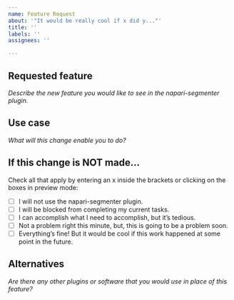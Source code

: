 ```yaml
---
name: Feature Request
about: '"It would be really cool if x did y..."'
title: ''
labels: ''
assignees: ''

---
```


## Requested feature
*Describe the new feature you would like to see in the napari-segmenter plugin.*

## Use case
*What will this change enable you to do?*

## If this change is NOT made...
Check all that apply by entering an x inside the brackets or clicking on the boxes in preview mode:
- [ ] I will not use the napari-segmenter plugin.
- [ ] I will be blocked from completing my current tasks.
- [ ] I can accomplish what I need to accomplish, but it’s tedious.
- [ ] Not a problem right this minute, but, this is going to be a problem soon.
- [ ] Everything’s fine! But it would be cool if this work happened at some point in the future.

## Alternatives
*Are there any other plugins or software that you would use in place of this feature?*
